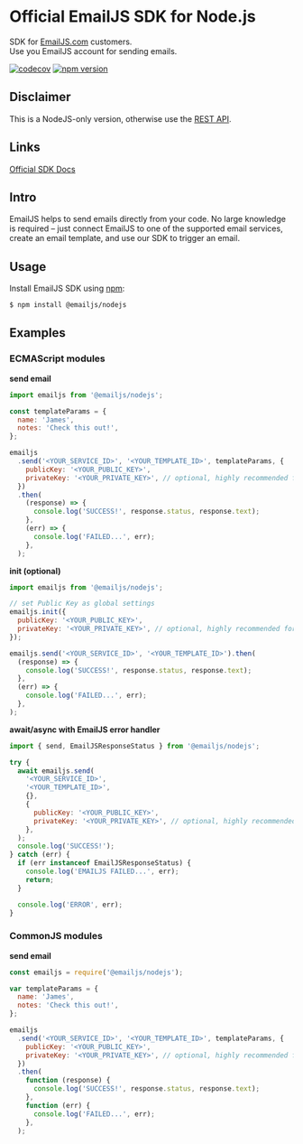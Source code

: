 # Official EmailJS SDK for Node.js

SDK for [EmailJS.com](https://www.emailjs.com) customers.
\
Use you EmailJS account for sending emails.

[![codecov](https://codecov.io/gh/emailjs-com/emailjs-nodejs/branch/main/graph/badge.svg)](https://codecov.io/gh/emailjs-com/emailjs-nodejs)
[![npm version](https://img.shields.io/npm/v/@emailjs/nodejs.svg)](https://www.npmjs.com/package/@emailjs/nodejs)

## Disclaimer

This is a NodeJS-only version, otherwise use
the [REST API](https://www.emailjs.com/docs/rest-api/send/).

## Links

[Official SDK Docs](https://www.emailjs.com/docs)

## Intro

EmailJS helps to send emails directly from your code.
No large knowledge is required – just connect EmailJS to one of the supported
email services, create an email template, and use our SDK
to trigger an email.

## Usage

Install EmailJS SDK using [npm](https://www.npmjs.com/):

```bash
$ npm install @emailjs/nodejs
```

## Examples

### ECMAScript modules

**send email**

```js
import emailjs from '@emailjs/nodejs';

const templateParams = {
  name: 'James',
  notes: 'Check this out!',
};

emailjs
  .send('<YOUR_SERVICE_ID>', '<YOUR_TEMPLATE_ID>', templateParams, {
    publicKey: '<YOUR_PUBLIC_KEY>',
    privateKey: '<YOUR_PRIVATE_KEY>', // optional, highly recommended for security reasons
  })
  .then(
    (response) => {
      console.log('SUCCESS!', response.status, response.text);
    },
    (err) => {
      console.log('FAILED...', err);
    },
  );
```

**init (optional)**

```js
import emailjs from '@emailjs/nodejs';

// set Public Key as global settings
emailjs.init({
  publicKey: '<YOUR_PUBLIC_KEY>',
  privateKey: '<YOUR_PRIVATE_KEY>', // optional, highly recommended for security reasons
});

emailjs.send('<YOUR_SERVICE_ID>', '<YOUR_TEMPLATE_ID>').then(
  (response) => {
    console.log('SUCCESS!', response.status, response.text);
  },
  (err) => {
    console.log('FAILED...', err);
  },
);
```

**await/async with EmailJS error handler**

```js
import { send, EmailJSResponseStatus } from '@emailjs/nodejs';

try {
  await emailjs.send(
    '<YOUR_SERVICE_ID>',
    '<YOUR_TEMPLATE_ID>',
    {},
    {
      publicKey: '<YOUR_PUBLIC_KEY>',
      privateKey: '<YOUR_PRIVATE_KEY>', // optional, highly recommended for security reasons
    },
  );
  console.log('SUCCESS!');
} catch (err) {
  if (err instanceof EmailJSResponseStatus) {
    console.log('EMAILJS FAILED...', err);
    return;
  }

  console.log('ERROR', err);
}
```

### CommonJS modules

**send email**

```js
const emailjs = require('@emailjs/nodejs');

var templateParams = {
  name: 'James',
  notes: 'Check this out!',
};

emailjs
  .send('<YOUR_SERVICE_ID>', '<YOUR_TEMPLATE_ID>', templateParams, {
    publicKey: '<YOUR_PUBLIC_KEY>',
    privateKey: '<YOUR_PRIVATE_KEY>', // optional, highly recommended for security reasons
  })
  .then(
    function (response) {
      console.log('SUCCESS!', response.status, response.text);
    },
    function (err) {
      console.log('FAILED...', err);
    },
  );
```
